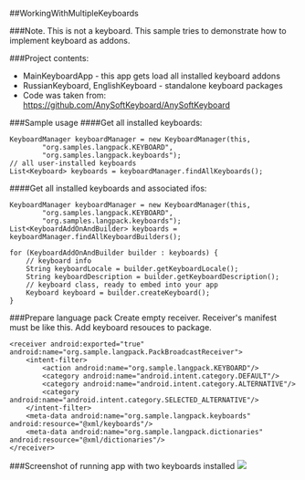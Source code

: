 ##WorkingWithMultipleKeyboards

###Note. This is not a keyboard. This sample tries to demonstrate how to implement keyboard as addons.

###Project contents:
- MainKeyboardApp - this app gets load all installed keyboard addons
- RussianKeyboard, EnglishKeyboard - standalone keyboard packages
- Code was taken from: https://github.com/AnySoftKeyboard/AnySoftKeyboard

###Sample usage
####Get all installed keyboards:
```
KeyboardManager keyboardManager = new KeyboardManager(this,
        "org.samples.langpack.KEYBOARD",
        "org.samples.langpack.keyboards");
// all user-installed keyboards
List<Keyboard> keyboards = keyboardManager.findAllKeyboards();
```
####Get all installed keyboards and associated ifos:
```
KeyboardManager keyboardManager = new KeyboardManager(this,
        "org.samples.langpack.KEYBOARD",
        "org.samples.langpack.keyboards");
List<KeyboardAddOnAndBuilder> keyboards = keyboardManager.findAllKeyboardBuilders();

for (KeyboardAddOnAndBuilder builder : keyboards) {
    // keyboard info
    String keyboardLocale = builder.getKeyboardLocale();
    String keyboardDescription = builder.getKeyboardDescription();
    // keyboard class, ready to embed into your app
    Keyboard keyboard = builder.createKeyboard();
}
```

###Prepare language pack
Create empty receiver. Receiver's manifest must be like this. Add keyboard resouces to package.
```
<receiver android:exported="true" android:name="org.sample.langpack.PackBroadcastReceiver">
    <intent-filter>
        <action android:name="org.sample.langpack.KEYBOARD"/>
        <category android:name="android.intent.category.DEFAULT"/>
        <category android:name="android.intent.category.ALTERNATIVE"/>
        <category android:name="android.intent.category.SELECTED_ALTERNATIVE"/>
    </intent-filter>
    <meta-data android:name="org.sample.langpack.keyboards" android:resource="@xml/keyboards"/>
    <meta-data android:name="org.sample.langpack.dictionaries" android:resource="@xml/dictionaries"/>
</receiver>
```

###Screenshot of running app with two keyboards installed
![][running_app]

[running_app]: https://raw.githubusercontent.com/yuliskov/WorkingWithMultipleKeyboards/master/screen.png
